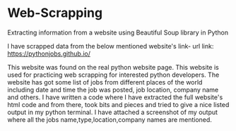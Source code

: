# Web-Scrapping
Extracting information from a website using Beautiful Soup library in Python

I have scrapped data from the below mentioned website's link-
url link: https://pythonjobs.github.io/

This website was found on the real python website page. This website is used for practicing web scrapping for interested python developers.
The website has got some list of jobs from different places of the world including date and time the job was posted, job location, company name and others. 
I have written a code where I have extracted the full website's html code and from there, took bits and pieces and tried to give a nice listed output in my python terminal.
I have attached a screenshot of my output where all the jobs name,type,location,company names are mentioned.
